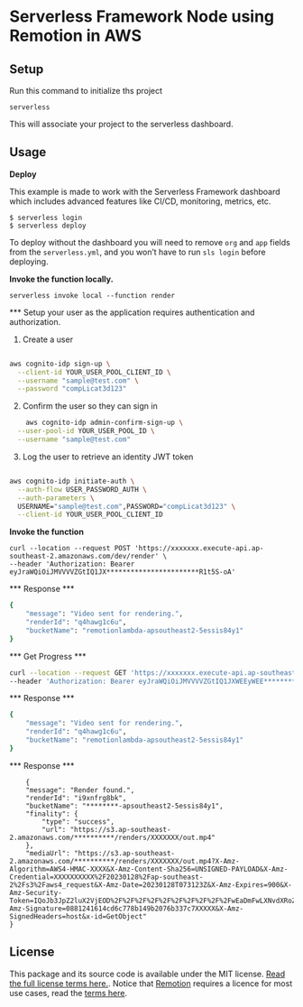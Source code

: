 # Serverless Framework Node using Remotion in AWS


## Setup

Run this command to initialize ths project

`serverless`

This will associate your project to the serverless dashboard.

## Usage

**Deploy**

This example is made to work with the Serverless Framework dashboard which includes advanced features like CI/CD, monitoring, metrics, etc.

```
$ serverless login
$ serverless deploy
```

To deploy without the dashboard you will need to remove `org` and `app` fields from the `serverless.yml`, and you won’t have to run `sls login` before deploying.

**Invoke the function locally.**

```
serverless invoke local --function render
```

*** Setup your user as the application requires authentication and authorization.

1. Create a user 

```bash

aws cognito-idp sign-up \
  --client-id YOUR_USER_POOL_CLIENT_ID \
  --username "sample@test.com" \
  --password "compLicat3d123"

```

2. Confirm the user so they can sign in

```bash
    aws cognito-idp admin-confirm-sign-up \
  --user-pool-id YOUR_USER_POOL_ID \
  --username "sample@test.com"
```

3. Log the user to retrieve an identity JWT token

```bash

aws cognito-idp initiate-auth \
  --auth-flow USER_PASSWORD_AUTH \
  --auth-parameters \
  USERNAME="sample@test.com",PASSWORD="compLicat3d123" \
  --client-id YOUR_USER_POOL_CLIENT_ID

```

**Invoke the function**

```
curl --location --request POST 'https://xxxxxxx.execute-api.ap-southeast-2.amazonaws.com/dev/render' \
--header 'Authorization: Bearer eyJraWQiOiJMVVVVZGtIQ1JX***********************R1t5S-oA'
```

*** Response ***
```bash
{
    "message": "Video sent for rendering.",
    "renderId": "q4hawg1c6u",
    "bucketName": "remotionlambda-apsoutheast2-5essis84y1"
}
```


*** Get Progress ***


```bash
curl --location --request GET 'https://xxxxxxx.execute-api.ap-southeast-2.amazonaws.com/dev/render/q4hawg1c6u?bucketName=remotionlambda-apsoutheast2-5essis84y1' \
--header 'Authorization: Bearer eyJraWQiOiJMVVVVZGtIQ1JXWEEyWEE***********FRjTjMKR1t5S-oA'

```

*** Response ***
```bash
{
    "message": "Video sent for rendering.",
    "renderId": "q4hawg1c6u",
    "bucketName": "remotionlambda-apsoutheast2-5essis84y1"
}
```


*** Response ***

```
    {
    "message": "Render found.",
    "renderId": "i9xnfrg8bk",
    "bucketName": "********-apsoutheast2-5essis84y1",
    "finality": {
        "type": "success",
        "url": "https://s3.ap-southeast-2.amazonaws.com/**********/renders/XXXXXXX/out.mp4"
    },
    "mediaUrl": "https://s3.ap-southeast-2.amazonaws.com/**********/renders/XXXXXXX/out.mp4?X-Amz-Algorithm=AWS4-HMAC-XXXX&X-Amz-Content-Sha256=UNSIGNED-PAYLOAD&X-Amz-Credential=XXXXXXXXXX%2F20230128%2Fap-southeast-2%2Fs3%2Faws4_request&X-Amz-Date=20230128T073123Z&X-Amz-Expires=900&X-Amz-Security-Token=IQoJb3JpZ2luX2VjEOD%2F%2F%2F%2F%2F%2F%2F%2F%2F%2FwEaDmFwLXNvdXRoZWFzdC0yIkcwRQIgePGKy%2Fwz7at897vdWldlRQvg%2FbtOOvr8GRR%2FEqgFtQXXXj&X-Amz-Signature=0881241614cd6c778b149b2076b337c7XXXXX&X-Amz-SignedHeaders=host&x-id=GetObject"
}
```

## License
This package and its source code is available under the MIT license. [Read the full license terms here.](https://github.com/alexfernandez803/remotion-serverless/blob/main/LICENSE.md). Notice that [Remotion](https://remotion.dev) requires a licence for most use cases, read the [terms here](https://github.com/remotion-dev/remotion/blob/main/LICENSE.md).